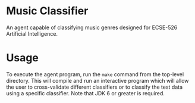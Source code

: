 # Music Classifier

An agent capable of classifying music genres designed for ECSE-526 Artificial Intelligence.

# Usage

To execute the agent program, run the `make` command from the top-level directory. This will compile and run an interactive program which will allow the user to cross-validate different classifiers or to classify the test data using a specific classifier. Note that JDK 6 or greater is required.

